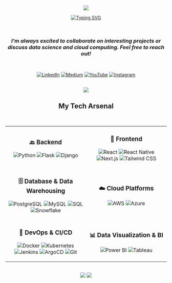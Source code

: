 <div align="center">

<img src="https://capsule-render.vercel.app/api?type=waving&color=gradient&customColorList=12,16,20&height=200&section=header&text=Margaret%20Gathoni&fontSize=50&fontColor=fff&animation=fadeIn&fontAlignY=35" />

<br/>

[![Typing SVG](https://readme-typing-svg.demolab.com/?lines=Python%20Developer%20;Data%20Scientist%20;AWS%20Cloud%20Practitioner%20;Always%20learning%20new%20things%20🚀&font=Fira%20Code&center=true&width=600&height=50&color=667EEA&vCenter=true&pause=1000&size=24)](https://github.com/dynasty-29)

<br/>

###  *I'm always excited to collaborate on interesting projects or discuss data science and cloud computing. Feel free to reach out!*

<br/>

[![LinkedIn](https://img.shields.io/badge/Let's%20Connect-0077B5?style=for-the-badge&logo=linkedin&logoColor=white)](https://www.linkedin.com/in/margaret-gathoni/)
[![Medium](https://img.shields.io/badge/Read%20My%20Articles-000000?style=for-the-badge&logo=medium&logoColor=white)](https://medium.com/@SonnieCodes)
[![YouTube](https://img.shields.io/badge/Watch%20My%20Videos-FF0000?style=for-the-badge&logo=youtube&logoColor=white)](https://www.youtube.com/@SonnieCodes)
[![Instagram](https://img.shields.io/badge/Follow%20Me%20on%20Instagram-E4405F?style=for-the-badge&logo=instagram&logoColor=white)](https://www.instagram.com/SonnieCodes/)

<br/>

<img src="https://user-images.githubusercontent.com/73097560/115834477-dbab4500-a447-11eb-908a-139a6edaec5c.gif">

<br/>

##  **My Tech Arsenal**

<br/>

<table align="center">
<tr>
<td align="center" width="50%">

### 🔙 Backend
![Python](https://img.shields.io/badge/Python-3776AB?style=for-the-badge&logo=python&logoColor=white)
![Flask](https://img.shields.io/badge/Flask-000000?style=for-the-badge&logo=flask&logoColor=white)
![Django](https://img.shields.io/badge/Django-092E20?style=for-the-badge&logo=django&logoColor=white)

</td>
<td align="center" width="50%">

### 🎨 Frontend
![React](https://img.shields.io/badge/React-61DAFB?style=for-the-badge&logo=react&logoColor=black)
![React Native](https://img.shields.io/badge/React_Native-61DAFB?style=for-the-badge&logo=react&logoColor=black)
![Next.js](https://img.shields.io/badge/Next.js-000000?style=for-the-badge&logo=next.js&logoColor=white)
![Tailwind CSS](https://img.shields.io/badge/Tailwind_CSS-38B2AC?style=for-the-badge&logo=tailwind-css&logoColor=white)

</td>
</tr>

<tr>
<td align="center" width="50%">

### 🗄️ Database & Data Warehousing
![PostgreSQL](https://img.shields.io/badge/PostgreSQL-336791?style=for-the-badge&logo=postgresql&logoColor=white)
![MySQL](https://img.shields.io/badge/MySQL-4479A1?style=for-the-badge&logo=mysql&logoColor=white)
![SQL](https://img.shields.io/badge/SQL-CC2927?style=for-the-badge&logo=microsoft-sql-server&logoColor=white)
![Snowflake](https://img.shields.io/badge/Snowflake-29B5E8?style=for-the-badge&logo=snowflake&logoColor=white)

</td>
<td align="center" width="50%">

### ☁️ Cloud Platforms
![AWS](https://img.shields.io/badge/AWS-232F3E?style=for-the-badge&logo=amazon-aws&logoColor=white)
![Azure](https://img.shields.io/badge/Azure-0078D4?style=for-the-badge&logo=microsoft-azure&logoColor=white)

</td>
</tr>

<tr>
<td align="center" width="50%">

### 🚀 DevOps & CI/CD
![Docker](https://img.shields.io/badge/Docker-2496ED?style=for-the-badge&logo=docker&logoColor=white)
![Kubernetes](https://img.shields.io/badge/Kubernetes-326CE5?style=for-the-badge&logo=kubernetes&logoColor=white)
![Jenkins](https://img.shields.io/badge/Jenkins-D24939?style=for-the-badge&logo=jenkins&logoColor=white)
![ArgoCD](https://img.shields.io/badge/ArgoCD-EF7B4D?style=for-the-badge&logo=argo&logoColor=white)
![Git](https://img.shields.io/badge/Git-F05032?style=for-the-badge&logo=git&logoColor=white)

</td>
<td align="center" width="50%">

### 📊 Data Visualization & BI
![Power BI](https://img.shields.io/badge/Power_BI-F2C811?style=for-the-badge&logo=power-bi&logoColor=black)
![Tableau](https://img.shields.io/badge/Tableau-E97627?style=for-the-badge&logo=tableau&logoColor=white)

</td>
</tr>
</table>

<br/>

<img src="https://user-images.githubusercontent.com/73097560/115834477-dbab4500-a447-11eb-908a-139a6edaec5c.gif">

<img src="https://capsule-render.vercel.app/api?type=waving&color=gradient&customColorList=12,16,20&height=100&section=footer" />

</div>
